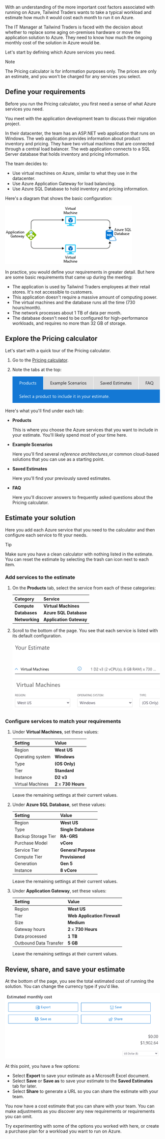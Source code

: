With an understanding of the more important cost factors associated with running on Azure, Tailwind Traders wants to take a typical workload and estimate how much it would cost each month to run it on Azure.

The IT Manager at Tailwind Traders is faced with the decision about whether to replace some aging on-premises hardware or move the application solution to Azure. They need to know how much the ongoing monthly cost of the solution in Azure would be.

Let's start by defining which Azure services you need.

> [!NOTE]
> The Pricing calculator is for information purposes only. The prices are only an estimate, and you won't be charged for any services you select.

## Define your requirements

Before you run the Pricing calculator, you first need a sense of what Azure services you need.

You meet with the application development team to discuss their migration project.

In their datacenter, the team has an ASP.NET web application that runs on Windows. The web application provides information about product inventory and pricing. They have two virtual machines that are connected through a central load balancer. The web application connects to a SQL Server database that holds inventory and pricing information.

The team decides to:

* Use virtual machines on Azure, similar to what they use in the datacenter.
* Use Azure Application Gateway for load balancing.
* Use Azure SQL Database to hold inventory and pricing information.

Here's a diagram that shows the basic configuration:

![Illustration of described sample architecture: Application Gateway feeding to two virtual machines that take data from a single Azure SQL database.](../media/2-estimate-costs-architecture.png)

In practice, you would define your requirements in greater detail. But here are some basic requirements that came up during the meeting:

* The application is used by Tailwind Traders employees at their retail stores. It's not accessible to customers.
* This application doesn't require a massive amount of computing power.
* The virtual machines and the database runs all the time (730 hours/month).
* The network processes about 1 TB of data per month.
* The database doesn't need to be configured for high-performance workloads, and requires no more than 32 GB of storage.

## Explore the Pricing calculator

Let's start with a quick tour of the Pricing calculator.

1. Go to the [Pricing calculator](https://azure.microsoft.com/pricing/calculator/?azure-portal=true).

1. Note the tabs at the top:

    ![](../media/pricing-calculator-tabs.png)

Here's what you'll find under each tab:

- **Products**

    This is where you choose the Azure services that you want to include in your estimate. You'll likely spend most of your time here.
- **Example Scenarios**

    Here you'll find several _reference architectures_,or common cloud-based solutions that you can use as a starting point.
- **Saved Estimates**

    Here you'll find your previously saved estimates.
- **FAQ**

    Here you'll discover answers to frequently asked questions about the Pricing calculator.

## Estimate your solution

Here you add each Azure service that you need to the calculator and then configure each service to fit your needs.

> [!TIP]
> Make sure you have a clean calculator with nothing listed in the estimate. You can reset the estimate by selecting the trash can icon next to each item.

### Add services to the estimate

1. On the **Products** tab, select the service from each of these categories:

    | Category | Service |
    | -- | -- |
    | **Compute** | **Virtual Machines** |
    | **Databases** | **Azure SQL Database** |
    | **Networking** | **Application Gateway** |

1. Scroll to the bottom of the page. You see that each service is listed with its default configuration.

    ![](../media/pricing-calculator-estimate.png)

### Configure services to match your requirements

1. Under **Virtual Machines**, set these values:

    | Setting | Value |
    | -- | -- |
    | Region | **West US** |
    | Operating system | **Windows** |
    | Type | **(OS Only)** |
    | Tier | **Standard** |
    | Instance | **D2 v3** |
    | Virtual Machines | **2** x **730 Hours** |

    Leave the remaining settings at their current values.

1. Under **Azure SQL Database**, set these values:

    | Setting | Value |
    | -- | -- |
    | Region | **West US** |
    | Type | **Single Database** |
    | Backup Storage Tier | **RA-GRS** |
    | Purchase Model | **vCore** |
    | Service Tier | **General Purpose** |
    | Compute Tier | **Provisioned** |
    | Generation | **Gen 5** |
    | Instance | **8 vCore** |

    Leave the remaining settings at their current values.

1. Under **Application Gateway**, set these values:

    | Setting | Value |
    | -- | -- |
    | Region | **West US** |
    | Tier | **Web Application Firewall** |
    | Size | **Medium** |
    | Gateway hours | **2** x **730 Hours** |
    | Data processed | **1 TB** |
    | Outbound Data Transfer | **5 GB** |

    Leave the remaining settings at their current values.

## Review, share, and save your estimate

At the bottom of the page, you see the total estimated cost of running the solution. You can change the currency type if you'd like.

![](../media/pricing-calculator-estimated-cost.png)

At this point, you have a few options:

* Select **Export** to save your estimate as a Microsoft Excel document.
* Select **Save** or **Save as** to save your estimate to the **Saved Estimates** tab for later.
* Select **Share** to generate a URL so you can share the estimate with your team.

You now have a cost estimate that you can share with your team. You can make adjustments as you discover any new requirements or requirements you can omit.

Try experimenting with some of the options you worked with here, or create a purchase plan for a workload you want to run on Azure.
